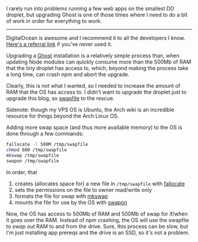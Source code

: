 I rarely run into problems running a few web apps on the smallest DO droplet, but upgrading Ghost is one of those times where I need to do a bit of work in order for everything to work.

---

DigitalOcean is awesome and I recommend it to all the developers I know. [Here's a referral link](https://m.do.co/c/9b3b5a8e977b) if you've never used it.

Upgrading a [Ghost](https://ghost.org/) installation is a relatively simple process than, when updating Node modules can quickly consume more than the 500Mb of RAM that the tiny droplet has access to, which, beyond making the process take a long time, can crash npm and abort the upgrade.

Clearly, this is not what I wanted, so I needed to increase the amount of RAM that the OS has access to. I didn't want to upgrade the droplet just to upgrade this blog, so [swapfile](https://wiki.archlinux.org/index.php/swap) to the rescue.

Sidenote: though my VPS OS is Ubuntu, the Arch wiki is an incredible resource for things beyond the Arch Linux OS.

Adding more swap space (and thus more available memory) to the OS is done through a few commands:

```bash
fallocate -l 500M /tmp/swapfile
chmod 600 /tmp/swapfile
mkswap /tmp/swapfile
swapon /tmp/swapfile
```

In order, that

1. creates (allocates space for) a new file in `/tmp/swapfile` with [fallocate](http://man7.org/linux/man-pages/man1/fallocate.1.html)
2. sets the permissions on the file to owner read/write only
3. formats the file for swap with [mkswap](http://linux.die.net/man/8/mkswap)
4. mounts the file for use by the OS with [swapon](http://man7.org/linux/man-pages/man8/swapon.8.html)

Now, the OS has access to 500Mb of RAM and 500Mb of swap for if/when it goes over the RAM. Instead of npm crashing, the OS will use the swapfile to *swap out* RAM to and from the drive. Sure, this process can be slow, but I'm just installing app prereqs and the drive is an SSD, so it's not a problem.